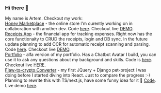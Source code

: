 ### Hi there 👋
My name is Artem. Checkout my work:  
[Honey Marketplace](https://honey-marketplace.vercel.app/sklep) - the online store I'm curently working on in collaboration with another dev. Code [here](github.com/Arden27/honey_marketplace). Checkout live [DEMO](https://honey-marketplace.vercel.app/sklep).  
[Receipts App](https://artman.pythonanywhere.com/receiptapp/login?portfolio=true) - the financial app for tracking expenses. Right now has the core functionaity to CRUD the receipts, login and DB sync. In the future update planning to add OCR for automatic receipt scanning and parsing. Code [here](github.com/Arden27/receipts). Checkout live [DEMO](https://artman.pythonanywhere.com/receiptapp/login?portfolio=true).  
[Portfolio](artemfurman.tech) - alfa version of my portfolio. Has a Chatbot Avatar I build, you can use it to ask any questions about my background and skills. Code is [here](github.com/Arden27/portfolio). Checkout live [HERE](artemfurman.tech).  
[Flaw-to-crypto Converter](artman.pythonanywhere.com/flaws) - my first JQuery + Django pet-project I was doing before I started diving into React. Just to compare the progress :-) Planning to rewrite this with TS/next.js, have some funny idea for it 🤔 [Code](github.com/Arden27/flaw-to-crypto). Live demo [here](artman.pythonanywhere.com/flaws).  


<!--
**Arden27/Arden27** is a ✨ _special_ ✨ repository because its `README.md` (this file) appears on your GitHub profile.

Here are some ideas to get you started:

- 🔭 I’m currently working on ...
- 🌱 I’m currently learning ...
- 👯 I’m looking to collaborate on ...
- 🤔 I’m looking for help with ...
- 💬 Ask me about ...
- 📫 How to reach me: ...
- 😄 Pronouns: ...
- ⚡ Fun fact: ...
-->
